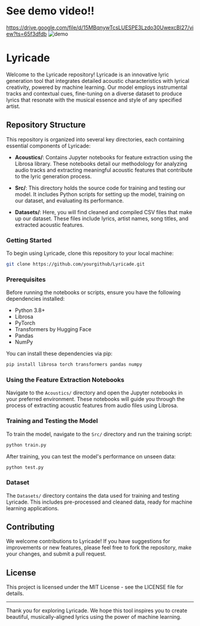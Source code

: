 # See demo video!! 
https://drive.google.com/file/d/15MBqnywTcsLUESPE3Lzdo30UwexcBI27/view?ts=65f3dfdb
![demo](https://github.com/rhea-mal/LyricGeneration/assets/70975260/44cfb7b0-4d70-41fa-8afd-3513f7948f1e)

# Lyricade

Welcome to the Lyricade repository! Lyricade is an innovative lyric generation tool that integrates detailed acoustic characteristics with lyrical creativity, powered by machine learning. Our model employs instrumental tracks and contextual cues, fine-tuning on a diverse dataset to produce lyrics that resonate with the musical essence and style of any specified artist.

## Repository Structure

This repository is organized into several key directories, each containing essential components of Lyricade:

- **Acoustics/**: Contains Jupyter notebooks for feature extraction using the Librosa library. These notebooks detail our methodology for analyzing audio tracks and extracting meaningful acoustic features that contribute to the lyric generation process.

- **Src/**: This directory holds the source code for training and testing our model. It includes Python scripts for setting up the model, training on our dataset, and evaluating its performance.

- **Datasets/**: Here, you will find cleaned and compiled CSV files that make up our dataset. These files include lyrics, artist names, song titles, and extracted acoustic features.

### Getting Started

To begin using Lyricade, clone this repository to your local machine:

```bash
git clone https://github.com/yourgithub/Lyricade.git
```

### Prerequisites

Before running the notebooks or scripts, ensure you have the following dependencies installed:

- Python 3.8+
- Librosa
- PyTorch
- Transformers by Hugging Face
- Pandas
- NumPy

You can install these dependencies via pip:

```bash
pip install librosa torch transformers pandas numpy
```

### Using the Feature Extraction Notebooks

Navigate to the `Acoustics/` directory and open the Jupyter notebooks in your preferred environment. These notebooks will guide you through the process of extracting acoustic features from audio files using Librosa.

### Training and Testing the Model

To train the model, navigate to the `Src/` directory and run the training script:

```bash
python train.py
```

After training, you can test the model's performance on unseen data:

```bash
python test.py
```

### Dataset

The `Datasets/` directory contains the data used for training and testing Lyricade. This includes pre-processed and cleaned data, ready for machine learning applications.

## Contributing

We welcome contributions to Lyricade! If you have suggestions for improvements or new features, please feel free to fork the repository, make your changes, and submit a pull request.

## License

This project is licensed under the MIT License - see the LICENSE file for details.

---

Thank you for exploring Lyricade. We hope this tool inspires you to create beautiful, musically-aligned lyrics using the power of machine learning.
